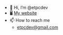 - 👋 Hi, I’m @etpcdev
- 🖥️ [My website](https://etpc.dev/)
- 📫 How to reach me
  - [etpcdev@gmail.com](mailto:etpcdev@gmail.com)

<!---
etpcdev/etpcdev is a ✨ special ✨ repository because its `README.md` (this file) appears on your GitHub profile.
You can click the Preview link to take a look at your changes.
--->
